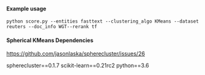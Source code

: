 
#### Example usage
`python score.py --entities fasttext --clustering_algo KMeans --dataset reuters --doc_info WGT--rerank tf`


#### Spherical KMeans Dependencies
https://github.com/jasonlaska/spherecluster/issues/26

spherecluster==0.1.7
scikit-learn==0.21rc2
python==3.6
